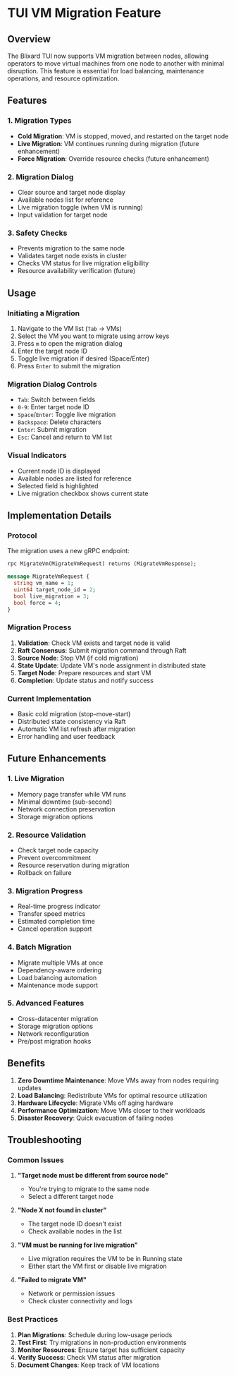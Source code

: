 # TUI VM Migration Feature

## Overview

The Blixard TUI now supports VM migration between nodes, allowing operators to move virtual machines from one node to another with minimal disruption. This feature is essential for load balancing, maintenance operations, and resource optimization.

## Features

### 1. Migration Types
- **Cold Migration**: VM is stopped, moved, and restarted on the target node
- **Live Migration**: VM continues running during migration (future enhancement)
- **Force Migration**: Override resource checks (future enhancement)

### 2. Migration Dialog
- Clear source and target node display
- Available nodes list for reference
- Live migration toggle (when VM is running)
- Input validation for target node

### 3. Safety Checks
- Prevents migration to the same node
- Validates target node exists in cluster
- Checks VM status for live migration eligibility
- Resource availability verification (future)

## Usage

### Initiating a Migration

1. Navigate to the VM list (`Tab` → VMs)
2. Select the VM you want to migrate using arrow keys
3. Press `m` to open the migration dialog
4. Enter the target node ID
5. Toggle live migration if desired (Space/Enter)
6. Press `Enter` to submit the migration

### Migration Dialog Controls
- `Tab`: Switch between fields
- `0-9`: Enter target node ID
- `Space`/`Enter`: Toggle live migration
- `Backspace`: Delete characters
- `Enter`: Submit migration
- `Esc`: Cancel and return to VM list

### Visual Indicators
- Current node ID is displayed
- Available nodes are listed for reference
- Selected field is highlighted
- Live migration checkbox shows current state

## Implementation Details

### Protocol
The migration uses a new gRPC endpoint:
```protobuf
rpc MigrateVm(MigrateVmRequest) returns (MigrateVmResponse);

message MigrateVmRequest {
  string vm_name = 1;
  uint64 target_node_id = 2;
  bool live_migration = 3;
  bool force = 4;
}
```

### Migration Process
1. **Validation**: Check VM exists and target node is valid
2. **Raft Consensus**: Submit migration command through Raft
3. **Source Node**: Stop VM (if cold migration)
4. **State Update**: Update VM's node assignment in distributed state
5. **Target Node**: Prepare resources and start VM
6. **Completion**: Update status and notify success

### Current Implementation
- Basic cold migration (stop-move-start)
- Distributed state consistency via Raft
- Automatic VM list refresh after migration
- Error handling and user feedback

## Future Enhancements

### 1. Live Migration
- Memory page transfer while VM runs
- Minimal downtime (sub-second)
- Network connection preservation
- Storage migration options

### 2. Resource Validation
- Check target node capacity
- Prevent overcommitment
- Resource reservation during migration
- Rollback on failure

### 3. Migration Progress
- Real-time progress indicator
- Transfer speed metrics
- Estimated completion time
- Cancel operation support

### 4. Batch Migration
- Migrate multiple VMs at once
- Dependency-aware ordering
- Load balancing automation
- Maintenance mode support

### 5. Advanced Features
- Cross-datacenter migration
- Storage migration options
- Network reconfiguration
- Pre/post migration hooks

## Benefits

1. **Zero Downtime Maintenance**: Move VMs away from nodes requiring updates
2. **Load Balancing**: Redistribute VMs for optimal resource utilization
3. **Hardware Lifecycle**: Migrate VMs off aging hardware
4. **Performance Optimization**: Move VMs closer to their workloads
5. **Disaster Recovery**: Quick evacuation of failing nodes

## Troubleshooting

### Common Issues

1. **"Target node must be different from source node"**
   - You're trying to migrate to the same node
   - Select a different target node

2. **"Node X not found in cluster"**
   - The target node ID doesn't exist
   - Check available nodes in the list

3. **"VM must be running for live migration"**
   - Live migration requires the VM to be in Running state
   - Either start the VM first or disable live migration

4. **"Failed to migrate VM"**
   - Network or permission issues
   - Check cluster connectivity and logs

### Best Practices

1. **Plan Migrations**: Schedule during low-usage periods
2. **Test First**: Try migrations in non-production environments
3. **Monitor Resources**: Ensure target has sufficient capacity
4. **Verify Success**: Check VM status after migration
5. **Document Changes**: Keep track of VM locations